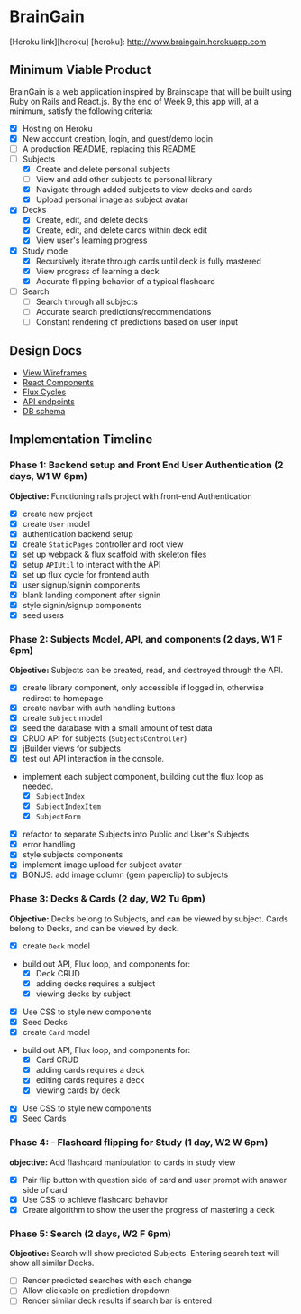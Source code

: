  # BrainGain

[Heroku link][heroku]
[heroku]: http://www.braingain.herokuapp.com

## Minimum Viable Product

BrainGain is a web application inspired by Brainscape that will be built using Ruby on Rails and React.js.  By the end of Week 9, this app will, at a minimum, satisfy the following criteria:

- [X] Hosting on Heroku
- [X] New account creation, login, and guest/demo login
- [ ] A production README, replacing this README
- [ ] Subjects
  - [X] Create and delete personal subjects
  - [ ] View and add other subjects to personal library
  - [X] Navigate through added subjects to view decks and cards
  - [X] Upload personal image as subject avatar
- [X] Decks
  - [X] Create, edit, and delete decks
  - [X] Create, edit, and delete cards within deck edit
  - [X] View user's learning progress
- [X] Study mode
  - [X] Recursively iterate through cards until deck is fully mastered
  - [X] View progress of learning a deck
  - [X] Accurate flipping behavior of a typical flashcard
- [ ] Search
  - [ ] Search through all subjects
  - [ ] Accurate search predictions/recommendations
  - [ ] Constant rendering of predictions based on user input

## Design Docs
* [View Wireframes][views]
* [React Components][components]
* [Flux Cycles][flux-cycles]
* [API endpoints][api-endpoints]
* [DB schema][schema]

[views]: docs/views.md
[components]: docs/components.md
[flux-cycles]: docs/flux-cycles.md
[api-endpoints]: docs/api-endpoints.md
[schema]: docs/schema.md

## Implementation Timeline

### Phase 1: Backend setup and Front End User Authentication (2 days, W1 W 6pm)

**Objective:** Functioning rails project with front-end Authentication

- [X] create new project
- [X] create `User` model
- [X] authentication backend setup
- [X] create `StaticPages` controller and root view
- [X] set up webpack & flux scaffold with skeleton files
- [X] setup `APIUtil` to interact with the API
- [X] set up flux cycle for frontend auth
- [X] user signup/signin components
- [X] blank landing component after signin
- [X] style signin/signup components
- [X] seed users

### Phase 2: Subjects Model, API, and components (2 days, W1 F 6pm)

**Objective:** Subjects can be created, read, and destroyed through
the API.

- [X] create library component, only accessible if logged in, otherwise redirect to homepage
- [X] create navbar with auth handling buttons
- [X] create `Subject` model
- [X] seed the database with a small amount of test data
- [X] CRUD API for subjects (`SubjectsController`)
- [X] jBuilder views for subjects
- [X] test out API interaction in the console.
- implement each subject component, building out the flux loop as needed.
  - [X] `SubjectIndex`
  - [X] `SubjectIndexItem`
  - [X] `SubjectForm`
- [X] refactor to separate Subjects into Public and User's Subjects
- [X] error handling
- [X] style subjects components
- [X] implement image upload for subject avatar
- [X] BONUS: add image column (gem paperclip) to subjects

### Phase 3: Decks & Cards (2 day, W2 Tu 6pm)

**Objective:** Decks belong to Subjects, and can be viewed by subject. Cards belong to Decks, and can be viewed by deck.

- [X] create `Deck` model
- build out API, Flux loop, and components for:
  - [X] Deck CRUD
  - [X] adding decks requires a subject
  - [X] viewing decks by subject
- [X] Use CSS to style new components
- [X] Seed Decks
- [X] create `Card` model
- build out API, Flux loop, and components for:
  - [X] Card CRUD
  - [X] adding cards requires a deck
  - [X] editing cards requires a deck
  - [X] viewing cards by deck
- [X] Use CSS to style new components
- [X] Seed Cards

### Phase 4: - Flashcard flipping for Study (1 day, W2 W 6pm)

**objective:** Add flashcard manipulation to cards in study view

- [X] Pair flip button with question side of card and user prompt with answer side of card
- [X] Use CSS to achieve flashcard behavior
- [X] Create algorithm to show the user the progress of mastering a deck

### Phase 5: Search (2 days, W2 F 6pm)

**Objective:** Search will show predicted Subjects. Entering search text will show all similar Decks.

- [ ] Render predicted searches with each change
- [ ] Allow clickable on prediction dropdown
- [ ] Render similar deck results if search bar is entered
